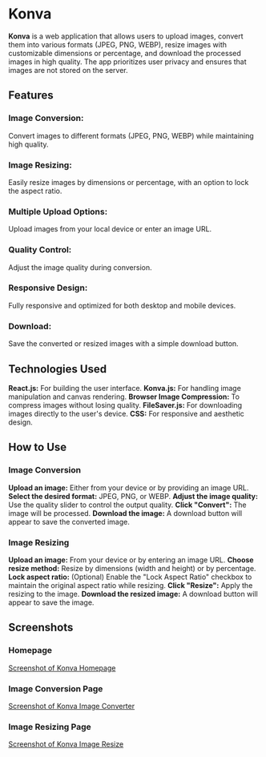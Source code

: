 # Konva

**Konva** is a web application that allows users to upload images, convert them into various formats (JPEG, PNG, WEBP), resize images with customizable dimensions or percentage, and download the processed images in high quality. The app prioritizes user privacy and ensures that images are not stored on the server.

## Features

### Image Conversion:
Convert images to different formats (JPEG, PNG, WEBP) while maintaining high quality.

### Image Resizing:
Easily resize images by dimensions or percentage, with an option to lock the aspect ratio.

### Multiple Upload Options:
Upload images from your local device or enter an image URL.

### Quality Control:
Adjust the image quality during conversion.

### Responsive Design:
Fully responsive and optimized for both desktop and mobile devices.

### Download:
Save the converted or resized images with a simple download button.

## Technologies Used

**React.js:** For building the user interface.
**Konva.js:** For handling image manipulation and canvas rendering.
**Browser Image Compression:** To compress images without losing quality.
**FileSaver.js:** For downloading images directly to the user's device.
**CSS:** For responsive and aesthetic design.

## How to Use

### Image Conversion

**Upload an image:** Either from your device or by providing an image URL.
**Select the desired format:** JPEG, PNG, or WEBP.
**Adjust the image quality:** Use the quality slider to control the output quality.
**Click "Convert":** The image will be processed.
**Download the image:** A download button will appear to save the converted image.

### Image Resizing

**Upload an image:** From your device or by entering an image URL.
**Choose resize method:** Resize by dimensions (width and height) or by percentage.
**Lock aspect ratio:** (Optional) Enable the "Lock Aspect Ratio" checkbox to maintain the original aspect ratio while resizing.
**Click "Resize":** Apply the resizing to the image.
**Download the resized image:** A download button will appear to save the image.


## Screenshots

### Homepage

[Screenshot of Konva Homepage](./public/konva-homepage.png)

### Image Conversion Page

[Screenshot of Konva Image Converter](./public/konva-converter.png)

### Image Resizing Page

[Screenshot of Konva Image Resize](./public/konva-resize.png)

